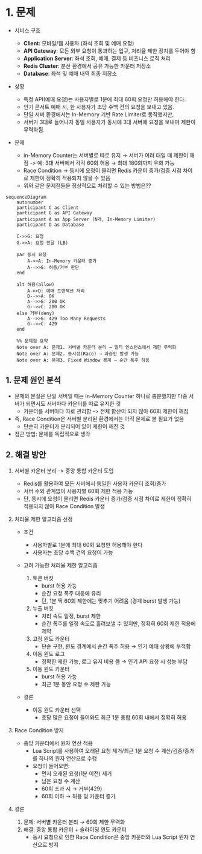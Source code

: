 # 1. 문제

- 서비스 구조
    - **Client**: 모바일/웹 사용자 (좌석 조회 및 예매 요청)
    - **API Gateway**: 모든 외부 요청이 통과하는 입구, 처리율 제한 장치를 두어야 함
    - **Application Server**: 좌석 조회, 예매, 결제 등 비즈니스 로직 처리
    - **Redis Cluster**: 분산 환경에서 공유 가능한 카운터 저장소
    - **Database**: 좌석 및 예매 내역 최종 저장소

- 상황
    - 특정 API(예매 요청)는 사용자별로 1분에 최대 60회 요청만 허용해야 한다.
    - 인기 콘서트 예매 시, 한 사용자가 초당 수백 건의 요청을 보내고 있음.
    - 단일 서버 환경에서는 In-Memory 기반 Rate Limiter로 동작했지만,
    - 서버가 3대로 늘어나자 동일 사용자가 동시에 3대 서버에 요청을 보내며 제한이 무력화됨.

- 문제
    - in-Memory Counter는 서버별로 따로 유지 → 서버가 여러 대일 때 제한이 깨짐
      -> 예: 3대 서버에서 각각 60회 허용 → 최대 180회까지 우회 가능
    - Race Condition
      -> 동시에 요청이 몰리면 Redis 카운터 증가/검증 시점 차이로 제한이 정확히 적용되지 않을 수 있음
    - 위와 같은 문제점들을 정상적으로 처리할 수 있는 방법은??

```mermaid
sequenceDiagram
    autonumber
    participant C as Client
    participant G as API Gateway
    participant A as App Server (N개, In-Memory Limiter)
    participant D as Database

    C->>G: 요청
    G->>A: 요청 전달 (LB)

    par 동시 요청
        A->>A: In-Memory 카운터 증가
        A-->>G: 허용/거부 판단
    end

    alt 허용(allow)
        A->>D: 예매 트랜잭션 처리
        D-->>A: OK
        A-->>G: 200 OK
        G-->>C: 200 OK
    else 거부(deny)
        A-->>G: 429 Too Many Requests
        G-->>C: 429
    end

    %% 문제점 요약
    Note over A: 문제1. 서버별 카운터 분리 → 멀티 인스턴스에서 제한 무력화
    Note over A: 문제2. 동시성(Race) → 과승인 발생 가능
    Note over A: 문제3. Fixed Window 경계 → 순간 폭주 허용
```

## 1. 문제 원인 분석

- 문제의 본질은 단일 서버일 때는 In-Memory Counter 하나로 충분했지만 다중 서버가 되면서도 서버마다 카운터를 따로 유지한 것
    - 카운터를 서버마다 따로 관리함 -> 전체 합산이 되지 않아 60회 제한이 깨짐
- 즉, Race Condition은 서버별 분리된 환경에서는 아직 문제로 볼 필요가 없음
    - 단순히 카운터가 분리되어 있어 제한이 깨진 것
- 접근 방법: 문제를 독립적으로 생각

## 2. 해결 방안

1. 서버별 카운터 분리 -> 중앙 통합 카운터 도입
    - Redis를 활용하여 모든 서버에서 동일한 사용자 카운터 조회/증가
    - 서버 수와 관계없이 사용자별 60회 제한 적용 가능
    - 단, 동시에 요청이 몰리면 Redis 카운터 증가/검증 시점 차이로 제한이 정확히 적용되지 않아 Race Condition 발생
2. 처리율 제한 알고리즘 선정
    - 조건
        - 사용자별로 1분에 최대 60회 요청만 허용해야 한다
        - 사용자는 초당 수백 건의 요청이 가능
    - 고려 가능한 처리율 제한 알고리즘
        1. 토큰 버킷
            - burst 허용 가능
            - 순간 요청 폭주 대응에 유리
            - 단, 1분 딱 60회 제한에는 맞추기 어려움 (경계 burst 발생 가능)
        2. 누출 버킷
            - 처리 속도 일정, burst 제한
            - 순간 폭주를 일정 속도로 흘려보낼 수 있지만, 정확히 60회 제한 적용에 제약
        3. 고정 윈도 카운터
            - 단순 구현, 윈도 경계에서 순간 폭주 허용 → 인기 예매 상황에 부적합
        4. 이동 윈도 로그
            - 정확한 제한 가능, 로그 유지 비용 큼 → 인기 API 요청 시 성능 부담
        5. 이동 윈도 카운터
            - burst 허용 가능
            - 최근 1분 동안 요청 수 제한 가능

    - 결론
        - 이동 윈도 카운터 선택
            - 초당 많은 요청이 들어와도 최근 1분 총합 60회 내에서 정확히 허용
3. Race Condition 방지
    - 중앙 카운터에서 원자 연산 적용
        - Lua Script를 사용하여 오래된 요청 제거/최근 1분 요청 수 계산/검증/증가를 하나의 원자 연산으로 수행
        - 요청이 들어오면:
            - 먼저 오래된 요청(1분 이전) 제거
            - 남은 요청 수 계산
            - 60회 초과 시 → 거부(429)
            - 60회 이하 → 허용 및 카운터 증가

4. 결론
    1. 문제: 서버별 카운터 분리 → 60회 제한 무력화
    2. 해결: 중앙 통합 카운터 + 슬라이딩 윈도 카운터
        - 동시 요청으로 인한 Race Condition은 중앙 카운터와 Lua Script 원자 연산으로 방지